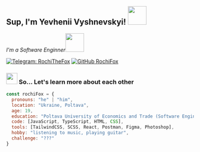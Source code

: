 <h2> Sup, I'm Yevhenii Vyshnevskyi! <img src="https://media.giphy.com/media/mGcNjsfWAjY5AEZNw6/giphy.gif" width="50"></h2>
<p><em>I'm a Software Enginner<img src="https://media.giphy.com/media/WUlplcMpOCEmTGBtBW/giphy.gif" width="50">
</em></p>

[![Telegram: RochiTheFox](https://camo.githubusercontent.com/ff642d0e4fd32df760c04b954ce6646b0dcc83c19b48200d63684bdcf17dca84/68747470733a2f2f696d672e736869656c64732e696f2f62616467652f54656c656772616d2d3243413545303f7374796c653d737175617265266c6f676f3d74656c656772616d266c6f676f436f6c6f723d7768697465)](https://t.me/RochiTheFox)
[![GitHub RochiFox](https://img.shields.io/github/followers/RochiFox?label=follow&style=social)](https://github.com/RochiFox)

### <img src="https://media.giphy.com/media/VgCDAzcKvsR6OM0uWg/giphy.gif" width="30"> So... Let's learn more about each other  

```javascript
const rochiFox = {
  pronouns: "he" | "him",
  location: "Ukraine, Poltava",
  age: 19,
  education: "Poltava University of Economics and Trade (Software Engineer, 2023-present)",
  code: [JavaScript, TypeScript, HTML, CSS],
  tools: [TailwindCSS, SCSS, React, Postman, Figma, Photoshop],
  hobby: "listening to music, playing guitar",
  challenge: "???"
}
```
